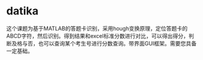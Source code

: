 # datika
这个课题为基于MATLAB的答题卡识别，采用hough变换原理，定位答题卡的ABCD字符，然后识别。得到结果和excel标准分数进行对比，可以得出得分，判断及格与否，也可以查询某个考生号进行分数查询。带界面GUI框架。需要您具备一定基础。
